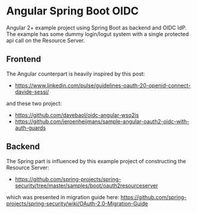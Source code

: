 # Angular Spring Boot OIDC
Angular 2+ example project using Spring Boot as backend and OIDC IdP. The example has some dummy login/logut system with a single protected api call on the Resource Server.

## Frontend
The Angular counterpart is heavily inspired by this post:
* https://www.linkedin.com/pulse/guidelines-oauth-20-openid-connect-davide-sessi/ 

and these two project: 
* https://github.com/davebaol/oidc-angular-wso2is 
* https://github.com/jeroenheijmans/sample-angular-oauth2-oidc-with-auth-guards

## Backend
The Spring part is influenced by this example project of constructing the Resource Server:
* https://github.com/spring-projects/spring-security/tree/master/samples/boot/oauth2resourceserver

which was presented in migration guide here: https://github.com/spring-projects/spring-security/wiki/OAuth-2.0-Migration-Guide
